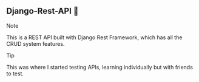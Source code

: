 ## Django-Rest-API 💎
> [!NOTE]
This is a REST API built with Django Rest Framework, which has all the CRUD system features.

> [!TIP]
This was where I started testing APIs, learning individually but with friends to test.
